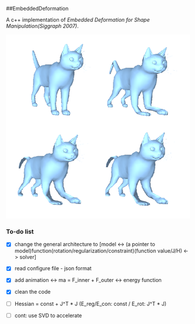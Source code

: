 

##EmbeddedDeformation

A c++ implementation of _Embedded Deformation for Shape Manipulation(Siggraph 2007)_.

![EmbeddedDeform](assets/EmbeddedDeform.png)

### To-do list

- [x] change the general architecture to [model <-> (a pointer to model)function(rotation/regularization/constraint)(function value/J/H) <-> solver]

- [x] read configure file - json format

- [x] add animation <-> ma = F_inner + F_outer <-> energy function

- [x] clean the code

- [ ] Hessian = const + J^T * J (E_reg/E_con: const / E_rot: J^T * J)

- [ ] cont: use SVD to accelerate

  ### 